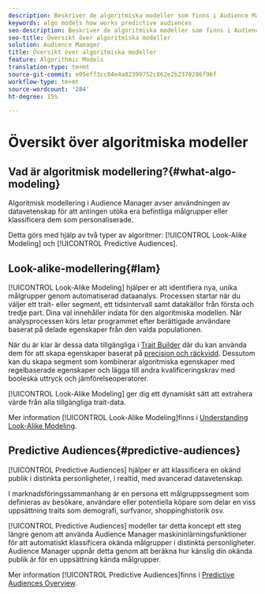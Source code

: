 ```yaml
---
description: Beskriver de algoritmiska modeller som finns i Audience Manager.
keywords: algo models how works predictive audiences
seo-description: Beskriver de algoritmiska modeller som finns i Audience Manager.
seo-title: Översikt över algoritmiska modeller
solution: Audience Manager
title: Översikt över algoritmiska modeller
feature: Algorithmic Models
translation-type: tm+mt
source-git-commit: e05eff3cc04e4a82399752c862e2b2370286f96f
workflow-type: tm+mt
source-wordcount: '284'
ht-degree: 15%

---
```



# Översikt över algoritmiska modeller

## Vad är algoritmisk modellering?{#what-algo-modeling}

Algoritmisk modellering i Audience Manager avser användningen av datavetenskap för att antingen utöka era befintliga målgrupper eller klassificera dem som personaliserade.

Detta görs med hjälp av två typer av algoritmer: [!UICONTROL Look-Alike Modeling] och [!UICONTROL Predictive Audiences].

## Look-alike-modellering{#lam}

[!UICONTROL Look-Alike Modeling] hjälper er att identifiera nya, unika målgrupper genom automatiserad dataanalys. Processen startar när du väljer ett trait- eller segment, ett tidsintervall samt datakällor från första och tredje part. Dina val innehåller indata för den algoritmiska modellen. När analysprocessen körs letar programmet efter berättigade användare baserat på delade egenskaper från den valda populationen.

När du är klar är dessa data tillgängliga i [Trait Builder](../../features/traits/about-trait-builder.md) där du kan använda dem för att skapa egenskaper baserat på [precision och räckvidd](../../features/traits/trait-accuracy-reach.md). Dessutom kan du skapa segment som kombinerar algoritmiska egenskaper med regelbaserade egenskaper och lägga till andra kvalificeringskrav med booleska uttryck och jämförelseoperatorer.

[!UICONTROL Look-Alike Modeling] ger dig ett dynamiskt sätt att extrahera värde från alla tillgängliga trait-data.

Mer information [!UICONTROL Look-Alike Modeling]finns i [Understanding Look-Alike Modeling](understanding-models.md).

## Predictive Audiences{#predictive-audiences}

[!UICONTROL Predictive Audiences] hjälper er att klassificera en okänd publik i distinkta personligheter, i realtid, med avancerad datavetenskap.

I marknadsföringssammanhang är en persona ett målgruppssegment som definieras av besökare, användare eller potentiella köpare som delar en viss uppsättning traits som demografi, surfvanor, shoppinghistorik osv.

[!UICONTROL Predictive Audiences] modeller tar detta koncept ett steg längre genom att använda Audience Manager maskininlärningsfunktioner för att automatiskt klassificera okända målgrupper i distinkta personligheter. Audience Manager uppnår detta genom att beräkna hur känslig din okända publik är för en uppsättning kända målgrupper.

Mer information [!UICONTROL Predictive Audiences]finns i [Predictive Audiences Overview](predictive-audiences.md).
